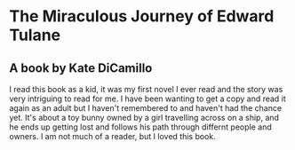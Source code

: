 # The Miraculous Journey of Edward Tulane
## A book by Kate DiCamillo
I read this book as a kid, it was my first novel I ever read and the story was very intriguing to read for me. I have been wanting to get a copy and read it again as an adult but I haven't remembered to and haven't had the chance yet. It's about a toy bunny owned by a girl travelling across on a ship, and he ends up getting lost and follows his path through differnt people and owners. I am not much of a reader, but I loved this book.
